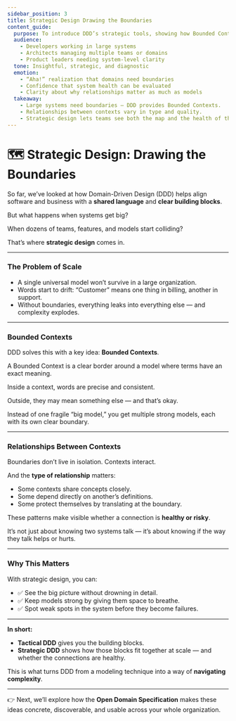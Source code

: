 ```yaml
---
sidebar_position: 3
title: Strategic Design Drawing the Boundaries
content_guide:
  purpose: To introduce DDD’s strategic tools, showing how Bounded Contexts and relationship patterns reveal the health of a system’s design.
  audience:
    - Developers working in large systems
    - Architects managing multiple teams or domains
    - Product leaders needing system-level clarity
  tone: Insightful, strategic, and diagnostic
  emotion:
    - “Aha!” realization that domains need boundaries
    - Confidence that system health can be evaluated
    - Clarity about why relationships matter as much as models
  takeaway:
    - Large systems need boundaries — DDD provides Bounded Contexts.
    - Relationships between contexts vary in type and quality.
    - Strategic design lets teams see both the map and the health of the connections.
---
```


# 🗺 Strategic Design: Drawing the Boundaries

So far, we’ve looked at how Domain-Driven Design (DDD) helps align software and business with a **shared language** and **clear building blocks**.

But what happens when systems get big?

When dozens of teams, features, and models start colliding?

That’s where **strategic design** comes in.

---

### The Problem of Scale

* A single universal model won’t survive in a large organization.
* Words start to drift: “Customer” means one thing in billing, another in support.
* Without boundaries, everything leaks into everything else — and complexity explodes.

---

### Bounded Contexts

DDD solves this with a key idea: **Bounded Contexts**.

A Bounded Context is a clear border around a model where terms have an exact meaning.

Inside a context, words are precise and consistent.

Outside, they may mean something else — and that’s okay.

Instead of one fragile “big model,” you get multiple strong models, each with its own clear boundary.

---

### Relationships Between Contexts

Boundaries don’t live in isolation. Contexts interact.

And the **type of relationship** matters:

* Some contexts share concepts closely.
* Some depend directly on another’s definitions.
* Some protect themselves by translating at the boundary.

These patterns make visible whether a connection is **healthy or risky**.

It’s not just about knowing two systems talk — it’s about knowing if the way they talk helps or hurts.

---

### Why This Matters

With strategic design, you can:
- ✅ See the big picture without drowning in detail.
- ✅ Keep models strong by giving them space to breathe.
- ✅ Spot weak spots in the system before they become failures.

---

**In short:**

* **Tactical DDD** gives you the building blocks.
* **Strategic DDD** shows how those blocks fit together at scale — and whether the connections are healthy.

This is what turns DDD from a modeling technique into a way of **navigating complexity**.

---

👉 Next, we’ll explore how the **Open Domain Specification** makes these ideas concrete, discoverable, and usable across your whole organization.